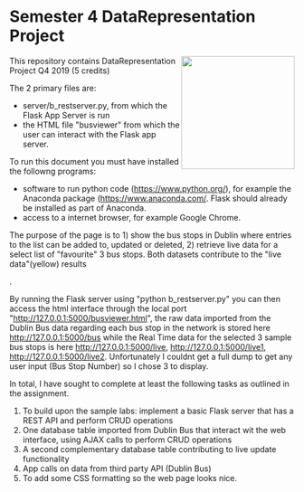 # Semester 4 DataRepresentation Project
<img align="right" src="https://prateekvjoshi.files.wordpress.com/2014/10/1-main.png" width="200">

This repository contains DataRepresentation Project Q4 2019 (5 credits)

The 2 primary files are:
- server/b_restserver.py, from which the Flask App Server is run
- the HTML file "busviewer" from which the user can interact with the Flask app server. 

To run this document you must have installed the followng programs:

- software to run python code (https://www.python.org/), for example the Anaconda package (https://www.anaconda.com/. Flask should already be installed as part of Anaconda. 
- access to a internet browser, for example Google Chrome. 

The purpose of the page is to 1) show the bus stops in Dublin where entries to the list can be added to, updated or deleted, 2) retrieve live data for a select list of "favourite" 3 bus stops. Both datasets contribute to the "live data"(yellow) results <div>. 

By running the Flask server using "python b_restserver.py" you can then access the html interface through the local port "http://127.0.0.1:5000/busviewer.html", the raw data imported from the Dublin Bus data regarding each bus stop in the network is stored here http://127.0.0.1:5000/bus while the Real Time data for the selected 3 sample bus stops is here http://127.0.0.1:5000/live, http://127.0.0.1:5000/live1, http://127.0.0.1:5000/live2. Unfortunately I couldnt get a full dump to get any user input (Bus Stop Number) so I chose 3 to display. 

In total, I have sought to complete at least the following tasks as outlined in the assignment. 

1. To build upon the sample labs: implement a basic Flask server that has a REST API and perform CRUD operations
2. One database	table imported  from Dublin Bus that interact wit the web interface, using AJAX calls to perform CRUD operations
4. A second complementary database table contributing to live update functionality
5. App calls on data from third	party API (Dublin Bus)
6. To add some CSS formatting so the web page looks nice.

